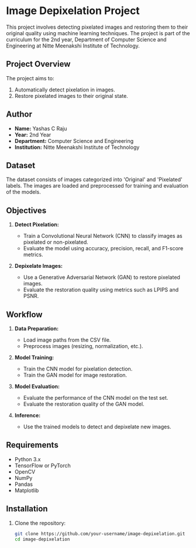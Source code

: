 # Image Depixelation Project

This project involves detecting pixelated images and restoring them to their original quality using machine learning techniques. The project is part of the curriculum for the 2nd year, Department of Computer Science and Engineering at Nitte Meenakshi Institute of Technology.

## Project Overview

The project aims to:
1. Automatically detect pixelation in images.
2. Restore pixelated images to their original state.

## Author

- **Name:** Yashas C Raju
- **Year:** 2nd Year
- **Department:** Computer Science and Engineering
- **Institution:** Nitte Meenakshi Institute of Technology

## Dataset

The dataset consists of images categorized into 'Original' and 'Pixelated' labels. The images are loaded and preprocessed for training and evaluation of the models.

## Objectives

1. **Detect Pixelation:** 
   - Train a Convolutional Neural Network (CNN) to classify images as pixelated or non-pixelated.
   - Evaluate the model using accuracy, precision, recall, and F1-score metrics.

2. **Depixelate Images:** 
   - Use a Generative Adversarial Network (GAN) to restore pixelated images.
   - Evaluate the restoration quality using metrics such as LPIPS and PSNR.

## Workflow

1. **Data Preparation:**
   - Load image paths from the CSV file.
   - Preprocess images (resizing, normalization, etc.).

2. **Model Training:**
   - Train the CNN model for pixelation detection.
   - Train the GAN model for image restoration.

3. **Model Evaluation:**
   - Evaluate the performance of the CNN model on the test set.
   - Evaluate the restoration quality of the GAN model.

4. **Inference:**
   - Use the trained models to detect and depixelate new images.

## Requirements

- Python 3.x
- TensorFlow or PyTorch
- OpenCV
- NumPy
- Pandas
- Matplotlib

## Installation

1. Clone the repository:
   ```sh
   git clone https://github.com/your-username/image-depixelation.git
   cd image-depixelation
